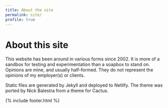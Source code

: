 ```yaml
---
title: About the site
permalink: site/
profile: true
---
```


# About this site #

This website has been around in various forms since 2002. It is more of a sandbox for testing and experimentation than a soapbox to stand on. Opinions are mine, and usually half-formed. They do not represent the opinions of my employer(s) or clients.

Static files are generated by Jekyll and deployed to Netlify. The theme was ported by Nick Balestra from a theme for Cactus.

{% include footer.html %}